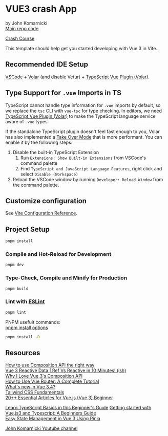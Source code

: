 # VUE3 crash App   
by John Komarnicki  
[Main repo code](https://github.com/johnkomarnicki/vue-3-crash-course)   


[Crash Course](https://www.youtube.com/watch?v=KTFH4P8unUQ)   

This template should help get you started developing with Vue 3 in Vite.

## Recommended IDE Setup

[VSCode](https://code.visualstudio.com/) + [Volar](https://marketplace.visualstudio.com/items?itemName=Vue.volar) (and disable Vetur) + [TypeScript Vue Plugin (Volar)](https://marketplace.visualstudio.com/items?itemName=Vue.vscode-typescript-vue-plugin).

## Type Support for `.vue` Imports in TS

TypeScript cannot handle type information for `.vue` imports by default, so we replace the `tsc` CLI with `vue-tsc` for type checking. In editors, we need [TypeScript Vue Plugin (Volar)](https://marketplace.visualstudio.com/items?itemName=Vue.vscode-typescript-vue-plugin) to make the TypeScript language service aware of `.vue` types.

If the standalone TypeScript plugin doesn't feel fast enough to you, Volar has also implemented a [Take Over Mode](https://github.com/johnsoncodehk/volar/discussions/471#discussioncomment-1361669) that is more performant. You can enable it by the following steps:

1. Disable the built-in TypeScript Extension
    1) Run `Extensions: Show Built-in Extensions` from VSCode's command palette
    2) Find `TypeScript and JavaScript Language Features`, right click and select `Disable (Workspace)`
2. Reload the VSCode window by running `Developer: Reload Window` from the command palette.

## Customize configuration

See [Vite Configuration Reference](https://vitejs.dev/config/).

## Project Setup

```sh
pnpm install
```

### Compile and Hot-Reload for Development

```sh
pnpm dev
```

### Type-Check, Compile and Minify for Production

```sh
pnpm build
```

### Lint with [ESLint](https://eslint.org/)

```sh
pnpm lint
```

PNPM usefult commands:   
[pnpm install options](https://pnpm.io/cli/install)
```bash 
pnpm install -D
```
## Resources
[How to use Composition API the right way ](https://dev.to/the_one/are-you-using-composition-api-the-right-way-4jmm)   
[Vue 3 Reactive Data | Ref Vs Reactive in 10 Minutes! (ish)](https://www.youtube.com/watch?v=OaUpEyz4zxs)   
[Why I Love Vue 3's Composition API](https://dev.to/mokkapps/why-i-love-vue-3s-composition-api-2n3m)   
[How to Use Vue Router: A Complete Tutorial](https://vueschool.io/articles/vuejs-tutorials/how-to-use-vue-router-a-complete-tutorial/)  
[What's new in Vue 3.4?](https://blog.ninja-squad.com/2023/12/29/what-is-new-vue-3.4/)   
[Tailwind CSS Fundamentals](https://vueschool.io/courses/tailwind-css-fundamentals)   
[20++ Essential Articles for Vue.js (Vue 3) Beginner](https://dev.to/ansonch/20-essential-articles-for-vuejs-vue-3-beginner-1dmf)


[Learn TypeScript Basics in this Beginner's Guide](https://www.freecodecamp.org/news/learn-typescript-basics/)
[Getting started with Vue.js3 and Typescript: A Beginners Guide](https://earnkay.hashnode.dev/getting-started-with-vuejs3-and-typescript-a-beginners-guide)   
[Easy State Management in Vue 3 Using Pinia](https://javascript.plainenglish.io/pinia-state-management-in-vue-3-d093a33d66c)

[John Komarnicki Youtube channel](https://www.youtube.com/@JohnKomarnicki)